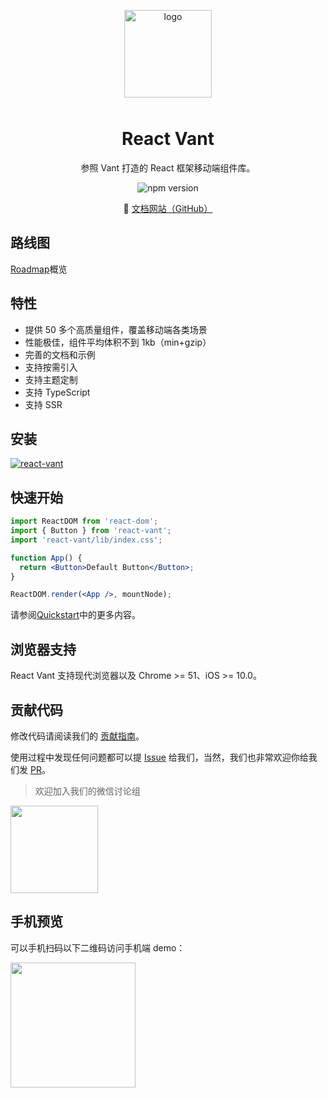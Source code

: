 <p align="center">
    <img alt="logo" src="https://user-images.githubusercontent.com/7098719/132332142-f84a2bb9-879d-47e6-8e99-638d8e4b4740.png" width="140" style="margin-bottom: 10px;">
</p>

<h1 align="center">React Vant</h1>

<p align="center">参照 Vant 打造的 React 框架移动端组件库。</p>

<p align="center">
    <img src="https://img.shields.io/npm/v/react-vant/latest?style=flat-square" alt="npm version" />
</p>

<p align="center">
  🌈 <a href="https://3lang3.github.io/react-vant/">文档网站（GitHub）</a>
</p>

## 路线图

[Roadmap](https://github.com/3lang3/react-vant/discussions/16)概览

## 特性

- 提供 50 多个高质量组件，覆盖移动端各类场景
- 性能极佳，组件平均体积不到 1kb（min+gzip）
- 完善的文档和示例
- 支持按需引入
- 支持主题定制
- 支持 TypeScript
- 支持 SSR

## 安装

[![react-vant](https://nodei.co/npm/react-vant.png)](https://npmjs.org/package/react-vant)

## 快速开始

```jsx
import ReactDOM from 'react-dom';
import { Button } from 'react-vant';
import 'react-vant/lib/index.css';

function App() {
  return <Button>Default Button</Button>;
}

ReactDOM.render(<App />, mountNode);
```

请参阅[Quickstart](https://3lang3.github.io/react-vant/#/zh-CN/)中的更多内容。

## 浏览器支持

React Vant 支持现代浏览器以及 Chrome >= 51、iOS >= 10.0。

## 贡献代码

修改代码请阅读我们的 [贡献指南](https://3lang3.github.io/react-vant/#/zh-CN/contribution)。

使用过程中发现任何问题都可以提 [Issue](https://github.com/3lang3/react-vant/issues) 给我们，当然，我们也非常欢迎你给我们发 [PR](https://github.com/3lang3/react-vant/pulls)。

> 欢迎加入我们的微信讨论组

<img src="https://user-images.githubusercontent.com/7098719/130221473-851855c7-1429-4a36-838d-4f7f95a48418.jpg" width="140">

## 手机预览

可以手机扫码以下二维码访问手机端 demo：

<img src="https://user-images.githubusercontent.com/7098719/132332336-20429085-18b7-4639-8022-a5e7098610ad.png" width="200" height="200" >
